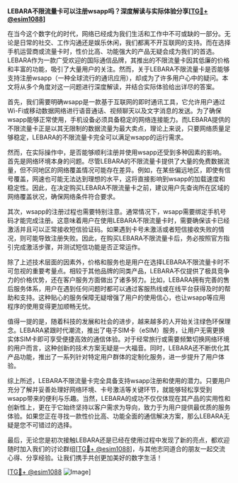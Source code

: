 **LEBARA不限流量卡可以注册wsapp吗？深度解读与实际体验分享[[TG💪+ @esim1088](https://t.me/s/esim1088)]**

在当今这个数字化的时代，网络已经成为我们生活和工作中不可或缺的一部分。无论是日常的社交、工作沟通还是娱乐休闲，我们都离不开互联网的支持。而在选择手机运营商或流量卡时，性价比高、功能强大的产品无疑会成为我们的首选。LEBARA作为一款广受欢迎的国际通信品牌，其推出的不限流量卡因其低廉的价格和丰富的功能，吸引了大量用户的关注。然而，关于LEBARA不限流量卡是否能够支持注册wsapp（一种全球流行的通讯应用），却成为了许多用户心中的疑问。本文将从多个角度对这一问题进行深度解读，并结合实际体验给出详尽的答案。

首先，我们需要明确wsapp是一款基于互联网的即时通讯工具，它允许用户通过Wi-Fi或移动数据网络进行语音通话、视频聊天以及文字消息的发送。为了确保wsapp能够正常使用，手机设备必须具备稳定的网络连接能力。而LEBARA提供的不限流量卡正是以其无限制的数据流量为最大卖点，理论上来说，只要网络质量足够稳定，LEBARA的不限流量卡完全可以满足wsapp的运行需求。

然而，在实际操作中，是否能够顺利注册并使用wsapp还受到多种因素的影响。首先是网络环境本身的问题。尽管LEBARA的不限流量卡提供了大量的免费数据流量，但不同地区的网络覆盖情况可能存在差异。例如，在某些偏远地区，即使有信号覆盖，网速也可能无法达到理想的水平，这将直接影响到wsapp的加载速度和稳定性。因此，在决定购买LEBARA不限流量卡之前，建议用户先查询所在区域的网络覆盖状况，确保网络条件符合要求。

其次，wsapp的注册过程也需要特别注意。通常情况下，wsapp需要绑定手机号码才能完成注册。这意味着用户在使用LEBARA不限流量卡时，需要确保该卡已经激活并且可以正常接收短信验证码。如果遇到卡号未激活或者短信接收失败的情况，则可能导致注册失败。因此，在购买LEBARA不限流量卡后，务必按照官方指引完成激活步骤，并测试短信功能是否正常运作。

除了上述技术层面的因素外，价格和服务也是用户在选择LEBARA不限流量卡时不可忽视的重要考量点。相较于其他品牌的同类产品，LEBARA不仅提供了极具竞争力的价格优势，还在客户服务方面做出了诸多努力。比如，LEBARA拥有完善的售后服务体系，用户在遇到任何问题时都可以通过客服热线或在线平台获得及时的帮助和支持。这种贴心的服务保障无疑增强了用户的使用信心，也让wsapp等应用程序的使用变得更加顺畅无忧。

值得一提的是，随着科技的发展和社会的进步，越来越多的人开始关注绿色环保理念。LEBARA紧跟时代潮流，推出了电子SIM卡（eSIM）服务，让用户无需更换实体SIM卡即可享受便捷高效的通信体验。对于经常旅行或需要频繁切换网络环境的用户而言，这种创新的技术方案无疑是一大福音。同时，LEBARA还不断优化其产品功能，推出了一系列针对特定用户群体的定制化服务，进一步提升了用户体验。

综上所述，LEBARA不限流量卡完全具备支持wsapp注册和使用的潜力。只要用户充分了解并妥善处理好网络环境、卡号激活等关键环节，就能够轻松享受到wsapp带来的便利与乐趣。当然，LEBARA的成功不仅仅体现在其产品的实用性和创新性上，更在于它始终坚持以客户需求为导向，致力于为用户提供最优质的服务体验。如果您正在寻找一款性价比高、功能全面的通信解决方案，那么LEBARA无疑是您不可错过的选择。

最后，无论您是初次接触LEBARA还是已经在使用过程中发现了新的亮点，都欢迎随时加入我们的讨论群组[[TG💪+ @esim1088](https://t.me/s/esim1088)]，与其他志同道合的朋友一起交流心得、分享经验。让我们携手共创更加美好的数字生活！

[[TG💪+ @esim1088](https://t.me/s/esim1088) ![Image](https://i.postimg.cc/4NQfJmqS/Snipaste-2025-05-13-00-14-12.png)]